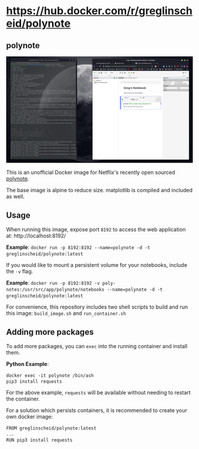 # https://hub.docker.com/r/greglinscheid/polynote                                                                

## polynote

![Running Polynote Container](/example.png?raw=true "Running Polynote Container")

This is an unofficial Docker image for Netflix's recently open sourced [polynote](https://polynote.org/).

The base image is alpine to reduce size. matplotlib is compiled and included as well.

## Usage

When running this image, expose port `8192` to access the web application at: http://localhost:8192/

**Example**: `docker run -p 8192:8192 --name=polynote -d -t greglinscheid/polynote:latest`

If you would like to mount a persistent volume for your notebooks, include the `-v` flag.

**Example**: `docker run -p 8192:8192 -v poly-notes:/usr/src/app/polynote/notebooks --name=polynote -d -t greglinscheid/polynote:latest`

For convenience, this repository includes two shell scripts to build and run this image: `build_image.sh` and `run_container.sh`

## Adding more packages

To add more packages, you can `exec` into the running container and install them.

**Python Example**: 

```
docker exec -it polynote /bin/ash
pip3 install requests
```

For the above example, `requests` will be available without needing to restart the container.

For a solution which persists containers, it is recommended to create your own docker image:

```
FROM greglinscheid/polynote:latest
...
RUN pip3 install requests
```
